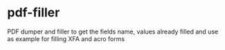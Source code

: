 # pdf-filler
PDF dumper and filler to get the fields name, values already filled and use as example for filling XFA and acro forms
